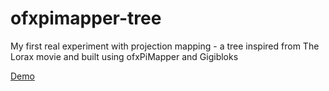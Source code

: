 # ofxpimapper-tree

My first real experiment with projection mapping - a tree inspired from The Lorax movie and built using ofxPiMapper and Gigibloks

[Demo](https://vimeo.com/244396874)

